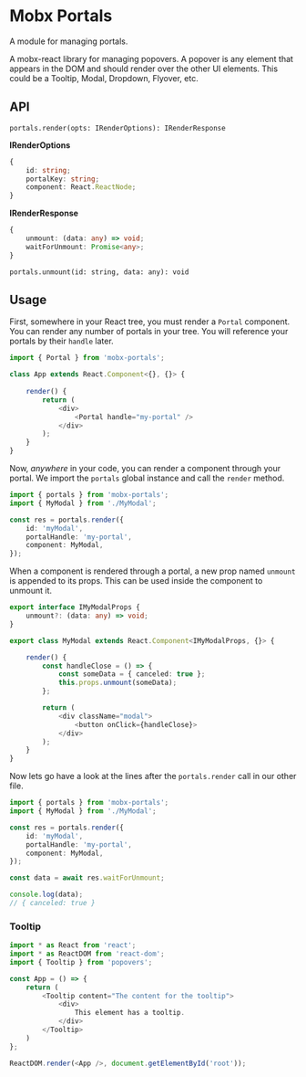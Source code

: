 # Mobx Portals

A module for managing portals.

A mobx-react library for managing popovers. A popover is any element that appears in the DOM and should render over the other UI elements. This could be a Tooltip, Modal, Dropdown, Flyover, etc.

## API

`portals.render(opts: IRenderOptions): IRenderResponse`

**IRenderOptions**

```ts
{
    id: string;
    portalKey: string;
    component: React.ReactNode;
}
```

**IRenderResponse**

 ```ts
 {
     unmount: (data: any) => void;
     waitForUnmount: Promise<any>;
 }
 ```

`portals.unmount(id: string, data: any): void`

## Usage

First, somewhere in your React tree, you must render a `Portal` component. You can render any number of portals in your tree. You will reference your portals by their `handle` later.

```ts
import { Portal } from 'mobx-portals';

class App extends React.Component<{}, {}> {
    
    render() {
        return (
            <div>
                <Portal handle="my-portal" />
            </div>
        );
    }
}
```

Now, *anywhere* in your code, you can render a component through your portal. We import the `portals` global instance and call the `render` method.

```ts
import { portals } from 'mobx-portals';
import { MyModal } from './MyModal';

const res = portals.render({
    id: 'myModal',
    portalHandle: 'my-portal',
    component: MyModal,
});
```

When a component is rendered through a portal, a new prop named `unmount` is appended to its props. This can be used inside the component to unmount it.

```ts
export interface IMyModalProps {
    unmount?: (data: any) => void;
}

export class MyModal extends React.Component<IMyModalProps, {}> {

    render() {
        const handleClose = () => {
            const someData = { canceled: true };
            this.props.unmount(someData);
        };

        return (
            <div className="modal">
                <button onClick={handleClose}>
            </div>  
        );
    }
}
```

Now lets go have a look at the lines after the `portals.render` call in our other file.

```ts
import { portals } from 'mobx-portals';
import { MyModal } from './MyModal';

const res = portals.render({
    id: 'myModal',
    portalHandle: 'my-portal',
    component: MyModal,
});

const data = await res.waitForUnmount;

console.log(data);
// { canceled: true }
```

### Tooltip

```typescript jsx
import * as React from 'react';
import * as ReactDOM from 'react-dom';
import { Tooltip } from 'popovers';

const App = () => {
    return (
        <Tooltip content="The content for the tooltip">
            <div>
                This element has a tooltip.
            </div>
        </Tooltip>
    )
};

ReactDOM.render(<App />, document.getElementById('root'));
```